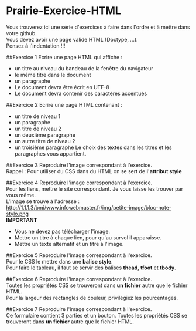# Prairie-Exercice-HTML
Vous trouverez ici une série d'exercices à faire dans l'ordre et à mettre dans votre github.  
Vous devez avoir une page valide HTML (Doctype, ...).  
Pensez à l'indentation !!!

##Exercice 1
Ecrire une page HTML qui affiche :
  - un titre au niveau du bandeau de la fenêtre du navigateur
  - le même titre dans le document
  - un paragraphe
  - Le document devra être écrit en UTF-8
  - Le document devra contenir des caractères accentués

##Exercice 2
Ecrire une page HTML contenant :
  - un titre de niveau 1
  - un paragraphe
  - un titre de niveau 2
  - un deuxième paragraphe
  - un autre titre de niveau 2
  - un troisième paragraphe
Le choix des textes dans les titres et les paragraphes vous appartient.

##Exercice 3
Reproduire l'image correspondant à l'exercice.  
Rappel : Pour utiliser du CSS dans du HTML on se sert de **l'attribut style**

##Exercice 4
Reproduire l'image correspondant à l'exercice.  
Pour les liens, mettre le site correspondant. Je vous laisse les trouver par vous même.  
L'image se trouve à l'adresse : http://1.1.1.3/bmi/www.infowebmaster.fr/img/petite-image/bloc-note-stylo.png  
**IMPORTANT**  
  - Vous ne devez pas télécharger l'image.
  - Mettre un titre à chaque lien, pour qu'au survol il apparaisse.
  - Mettre un texte alternatif et un titre à l'image.  

##Exercice 5
Reproduire l'image correspondant à l'exercice.  
Pour le CSS le mettre dans une **balise style**.  
Pour faire le tableau, il faut se servir des balises **thead**, **tfoot** et **tbody**.  

##Exercice 6
Reproduire l'image correspondant à l'exercice.  
Toutes les propriétés CSS se trouveront dans **un fichier** autre que le fichier HTML.  
Pour la largeur des rectangles de couleur, privilégiez les pourcentages.  

##Exercice 7
Reproduire l'image correspondant à l'exercice.  
Ce formulaire contient 3 parties et un bouton.
Toutes les propriétés CSS se trouveront dans **un fichier** autre que le fichier HTML.  
